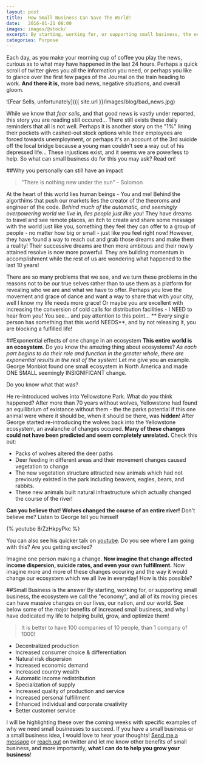 ```yaml
---
layout: post
title:  How Small Business Can Save The World!
date:   2016-01-21 08:00
images: images/@stock/
excerpt: By starting, working for, or supporting small business, the ecosystem we call the "economy", and all of its moving pieces can have massive changes on our lives, our nation, and our world.
categories: Purpose
---
```


Each day, as you make your morning cup of coffee you play the news, curious as to what may have happened in the last 24 hours. Perhaps a quick scroll of twitter gives you all the information you need, or perhaps you like to glance over the first few pages of the Journal on the train heading to work. **And there it is**, more bad news, negative situations, and overall gloom.

![Fear Sells, unfortunately]({{ site.url }}/images/blog/bad_news.jpg)

While we know that *fear sells*, and that good news is vastly under reported, this story you are reading still occured... There still exists these daily reminders that all is not well. Perhaps it is another story on the "1%" lining their pockets with cashed-out stock options while their employees are forced towards unemployment, or perhaps it's an account of the 3rd suicide off the local bridge because a young man couldn't see a way out of his depressed life... These injustices exist, and it seems we are powerless to help. So what can small business do for this you may ask? Read on!


##Why you personally can still have an impact

> "There is nothing new under the sun" - Solomon

At the heart of this world lies human beings - You and me! Behind the algorthims that push our markets lies the creator of the theoroms and engineer of the code. *Behind much of the automatic, and seemingly overpowering world we live in, lies people just like you*! They have dreams to travel and see remote places, an itch to create and share some message with the world just like you, something they feel they can offer to a group of people - no matter how big or small - just like you feel right now! However, they have found a way to reach out and grab those dreams and make them a reality! Their successive dreams are then more ambitous and their newly attained resolve is now more powerful. They are building momentum in accomplishment while the rest of us are wondering what happened to the last 10 years!

There are so many problems that we see, and we turn these problems in the reasons not to be our true selves rather than to use them as a platform for revealing who we are and what we have to offer. Perhaps you love the movement and grace of dance and want a way to share that with your city, well I know my life needs more grace! Or maybe you are excellent with increasing the conversion of cold calls for distribution facilities - I NEED to hear from you! You see... and pay attention to this point... ** Every single person has something that this world NEEDS**, and by not releasing it, you are blocking a fulfilled life!

##Exponential effects of one change in an ecosystem
**This entire world is an ecosystem**. Do you know the amazing thing about ecosystems? *As each part begins to do their role and function in the greater whole, there are exponential results in the rest of the system!* Let me give you an example. George Monbiot found one small ecosystem in North America and made ONE SMALL seemingly INSIGNIFICANT change.

Do you know what that was?

He re-introduced wolves into Yellowstone Park. What do you think happened? After more than 70 years without wolves, Yellowstone had found an equilibrium of existance without them - the the parks potential if this one animal were where it should be, when it should be there, was **hidden**! After George started re-introducing the wolves back into the Yellowstone ecosystem, an avalanche of changes occured. **Many of these changes could not have been predicted and seem completely unrelated.** Check this out:

* Packs of wolves altered the deer paths
* Deer feeding in different areas and their movement changes caused vegetation to change
* The new vegetation structure attracted new animals which had not previously existed in the park including beavers, eagles, bears, and rabbits.
* These new animals built natural infrastructure which actually changed the course of the river!

**Can you believe that! Wolves changed the course of an entire river!** Don't believe me? Listen to George tell you himself

{% youtube 8rZzHkpyPkc %}

You can also see his quicker talk on [youtube](https://www.youtube.com/watch?v=ysa5OBhXz-Q). Do you see where I am going with this? Are you getting excited?

Imagine one person making a change. **Now imagine that change affected income dispersion, suicide rates, and even your own fulfillment.** Now imagine more and more of these changes occuring and the way it would change our ecosystem which we all live in everyday! How is this possible?

##Small Business is the answer
By starting, working for, or supporting small business, the ecosystem we call the "economy", and all of its moving pieces can have massive changes on our lives, our nation, and our world. See below some of the major benefits of increased small business, and why I have dedicated my life to helping build, grow, and optimize them!

> It is better to have 100 companies of 10 people,
> than 1 company of 1000!

* Decentralized production
* Increased consumer choice & differentiation
* Natural risk dispersion
* Increased economic demand
* Increased country wealth
* Automatic income redistribution
* Specialization of supply
* Increased quality of production and service
* Increased personal fulfillment
* Enhanced individual and corporate creativity
* Better customer service

I will be highlighting these over the coming weeks with specific examples of why we need small businesses to succeed. If you have a small business or a small business idea, I would love to hear your thoughts! [Send me a message](mailto:me@joshuaschultz.com) or [reach out](http://www.twitter.com/joshuamschultz) on twitter and let me know other benefits of small business, and more importantly, **what I can do to help you grow your business**!

